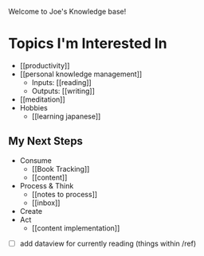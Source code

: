 Welcome to Joe's Knowledge base!

# Topics I'm Interested In
- [[productivity]]
- [[personal knowledge management]]
	- Inputs: [[reading]]
	- Outputs: [[writing]]
- [[meditation]]
- Hobbies
	- [[learning japanese]]

## My Next Steps
- Consume
	- [[Book Tracking]]
	- [[content]]
- Process & Think
	- [[notes to process]]
	- [[inbox]]
- Create
- Act
	- [[content implementation]]

- [ ] add dataview for currently reading (things within /ref)